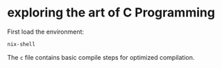 # exploring the art of C Programming

First load the environment:

```bash
nix-shell
```

The `c` file contains basic compile steps for optimized compilation.
